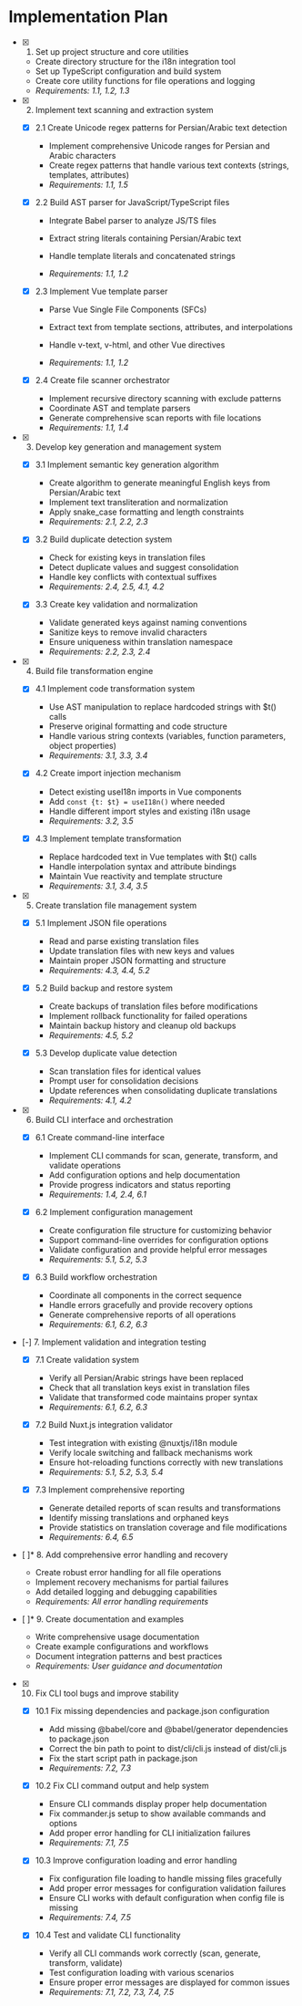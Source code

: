 # Implementation Plan

- [x] 1. Set up project structure and core utilities





  - Create directory structure for the i18n integration tool
  - Set up TypeScript configuration and build system
  - Create core utility functions for file operations and logging
  - _Requirements: 1.1, 1.2, 1.3_

- [x] 2. Implement text scanning and extraction system





  - [x] 2.1 Create Unicode regex patterns for Persian/Arabic text detection


    - Implement comprehensive Unicode ranges for Persian and Arabic characters
    - Create regex patterns that handle various text contexts (strings, templates, attributes)
    - _Requirements: 1.1, 1.5_



  - [x] 2.2 Build AST parser for JavaScript/TypeScript files

    - Integrate Babel parser to analyze JS/TS files
    - Extract string literals containing Persian/Arabic text
    - Handle template literals and concatenated strings


    - _Requirements: 1.1, 1.2_


  - [x] 2.3 Implement Vue template parser

    - Parse Vue Single File Components (SFCs)


    - Extract text from template sections, attributes, and interpolations
    - Handle v-text, v-html, and other Vue directives
    - _Requirements: 1.1, 1.2_

  - [x] 2.4 Create file scanner orchestrator

    - Implement recursive directory scanning with exclude patterns
    - Coordinate AST and template parsers
    - Generate comprehensive scan reports with file locations
    - _Requirements: 1.1, 1.4_

- [x] 3. Develop key generation and management system





  - [x] 3.1 Implement semantic key generation algorithm


    - Create algorithm to generate meaningful English keys from Persian/Arabic text
    - Implement text transliteration and normalization
    - Apply snake_case formatting and length constraints
    - _Requirements: 2.1, 2.2, 2.3_

  - [x] 3.2 Build duplicate detection system


    - Check for existing keys in translation files
    - Detect duplicate values and suggest consolidation
    - Handle key conflicts with contextual suffixes
    - _Requirements: 2.4, 2.5, 4.1, 4.2_



  - [x] 3.3 Create key validation and normalization





    - Validate generated keys against naming conventions
    - Sanitize keys to remove invalid characters
    - Ensure uniqueness within translation namespace
    - _Requirements: 2.2, 2.3, 2.4_

- [x] 4. Build file transformation engine





  - [x] 4.1 Implement code transformation system


    - Use AST manipulation to replace hardcoded strings with $t() calls
    - Preserve original formatting and code structure
    - Handle various string contexts (variables, function parameters, object properties)
    - _Requirements: 3.1, 3.3, 3.4_


  - [x] 4.2 Create import injection mechanism


    - Detect existing useI18n imports in Vue components
    - Add `const {t: $t} = useI18n()` where needed
    - Handle different import styles and existing i18n usage
    - _Requirements: 3.2, 3.5_


  - [x] 4.3 Implement template transformation



    - Replace hardcoded text in Vue templates with $t() calls
    - Handle interpolation syntax and attribute bindings
    - Maintain Vue reactivity and template structure
    - _Requirements: 3.1, 3.4, 3.5_

- [x] 5. Create translation file management system





  - [x] 5.1 Implement JSON file operations


    - Read and parse existing translation files
    - Update translation files with new keys and values
    - Maintain proper JSON formatting and structure
    - _Requirements: 4.3, 4.4, 5.2_

  - [x] 5.2 Build backup and restore system


    - Create backups of translation files before modifications
    - Implement rollback functionality for failed operations
    - Maintain backup history and cleanup old backups
    - _Requirements: 4.5, 5.2_



  - [x] 5.3 Develop duplicate value detection


    - Scan translation files for identical values
    - Prompt user for consolidation decisions
    - Update references when consolidating duplicate translations
    - _Requirements: 4.1, 4.2_

- [x] 6. Build CLI interface and orchestration





  - [x] 6.1 Create command-line interface


    - Implement CLI commands for scan, generate, transform, and validate operations
    - Add configuration options and help documentation
    - Provide progress indicators and status reporting
    - _Requirements: 1.4, 2.4, 6.1_


  - [x] 6.2 Implement configuration management

    - Create configuration file structure for customizing behavior
    - Support command-line overrides for configuration options
    - Validate configuration and provide helpful error messages
    - _Requirements: 5.1, 5.2, 5.3_

  - [x] 6.3 Build workflow orchestration


    - Coordinate all components in the correct sequence
    - Handle errors gracefully and provide recovery options
    - Generate comprehensive reports of all operations
    - _Requirements: 6.1, 6.2, 6.3_

- [-] 7. Implement validation and integration testing



  - [x] 7.1 Create validation system





    - Verify all Persian/Arabic strings have been replaced
    - Check that all translation keys exist in translation files
    - Validate that transformed code maintains proper syntax
    - _Requirements: 6.1, 6.2, 6.3_

  - [x] 7.2 Build Nuxt.js integration validator







    - Test integration with existing @nuxtjs/i18n module
    - Verify locale switching and fallback mechanisms work
    - Ensure hot-reloading functions correctly with new translations
    - _Requirements: 5.1, 5.2, 5.3, 5.4_

  - [x] 7.3 Implement comprehensive reporting





    - Generate detailed reports of scan results and transformations
    - Identify missing translations and orphaned keys
    - Provide statistics on translation coverage and file modifications
    - _Requirements: 6.4, 6.5_

- [ ]* 8. Add comprehensive error handling and recovery
  - Create robust error handling for all file operations
  - Implement recovery mechanisms for partial failures
  - Add detailed logging and debugging capabilities
  - _Requirements: All error handling requirements_

- [ ]* 9. Create documentation and examples
  - Write comprehensive usage documentation
  - Create example configurations and workflows
  - Document integration patterns and best practices
  - _Requirements: User guidance and documentation_

- [x] 10. Fix CLI tool bugs and improve stability

  - [x] 10.1 Fix missing dependencies and package.json configuration


    - Add missing @babel/core and @babel/generator dependencies to package.json
    - Correct the bin path to point to dist/cli/cli.js instead of dist/cli.js
    - Fix the start script path in package.json
    - _Requirements: 7.2, 7.3_

  - [x] 10.2 Fix CLI command output and help system


    - Ensure CLI commands display proper help documentation
    - Fix commander.js setup to show available commands and options
    - Add proper error handling for CLI initialization failures
    - _Requirements: 7.1, 7.5_

  - [x] 10.3 Improve configuration loading and error handling


    - Fix configuration file loading to handle missing files gracefully
    - Add proper error messages for configuration validation failures
    - Ensure CLI works with default configuration when config file is missing
    - _Requirements: 7.4, 7.5_

  - [x] 10.4 Test and validate CLI functionality


    - Verify all CLI commands work correctly (scan, generate, transform, validate)
    - Test configuration loading with various scenarios
    - Ensure proper error messages are displayed for common issues
    - _Requirements: 7.1, 7.2, 7.3, 7.4, 7.5_